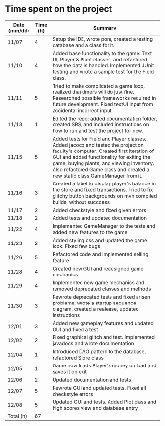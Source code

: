 # Time spent on the project

| Date (mm/dd)  | Time (h) | Summary |
| ----- | -------- | ------- |
| 11/07 | 4        | Setup the IDE, wrote pom, created a testing database and a class for it.  |
| 11/10 | 4 | Added base functionality to the game: Text UI, Player & Plant classes, and refactored how the data is handled. Implemented JUnit testing and wrote a sample test for the Field class. |
| 11/11 | 5 | Tried to make complicated a game loop, realized that timers will do just fine. Researched possible frameworks required in future development. Fixed textUI input from accidental incorrect input. |
| 11/13 | 1 | Edited the repo: added documentation folder, created SRS, and included instructions on how to run and test the project for now. |
| 11/15 | 5 | Added tests for Field and Player classes. Added jacoco and tested the project on faculty's computer. Created first iteration of GUI and added functionality for exiting the game, buying plants, and viewing inventory. Also refactored Game class and created a new static class GameManager from it. |
| 11/16 | 3 |  Created a label to display player's balance in the store and fixed transactions. Tried to fix glitchy button backgrounds on mvn compiled builds, without succcess. |
| 11/17 | 2 | Added checkstyle and fixed given errors |
| 11/18 | 2 | Added tests and updated documentation |
| 11/22 | 4 | Implemented GameManager to the tests and added new features to the game |
| 11/23 | 2 | Added styling css and updated the game look. Fixed few bugs |
| 11/26 | 5 | Refactored code and implemented selling feature |
| 11/28 | 4 | Created new GUI and redesigned game mechanics |
| 11/29 | 4 | Implemented new game mechanics and removed deprecated classes and methods |	
| 11/30 | 3 | Rewrote deprecated tests and fixed arisen problems, wrote a startup sequence diagram, created a realease, updated instructions |
| 12/01 | 3 | Added new gameplay features and updated GUI and fixed a test |
| 12/02 | 2 | Fixed graphical glitch and test. Implemented javadocs and wrote documentation |
| 12/04 | 1 | Introduced DAO pattern to the database, refactored Store class |
| 12/05 | 1 | Game now loads Player's money on load and saves it on exit |
| 12/06 | 2 | Updated documentation and tests |
| 12/07 | 5 | Rewrote GUI and updated tests. Fixed all checkstyle errors |
| 12/08 | 5 | Updated GUI and tests. Added Plot class and high scores view and database entry |
| Total (h) | 67 |	|
